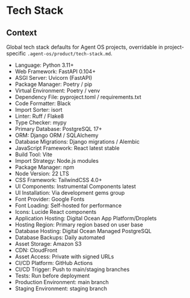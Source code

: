 # Tech Stack

## Context

Global tech stack defaults for Agent OS projects, overridable in project-specific `.agent-os/product/tech-stack.md`.

- Language: Python 3.11+
- Web Framework: FastAPI 0.104+
- ASGI Server: Uvicorn (FastAPI)
- Package Manager: Poetry / pip
- Virtual Environment: Poetry / venv
- Dependency File: pyproject.toml / requirements.txt
- Code Formatter: Black
- Import Sorter: isort
- Linter: Ruff / Flake8
- Type Checker: mypy
- Primary Database: PostgreSQL 17+
- ORM: Django ORM / SQLAlchemy
- Database Migrations: Django migrations / Alembic
- JavaScript Framework: React latest stable
- Build Tool: Vite
- Import Strategy: Node.js modules
- Package Manager: npm
- Node Version: 22 LTS
- CSS Framework: TailwindCSS 4.0+
- UI Components: Instrumental Components latest
- UI Installation: Via development gems group
- Font Provider: Google Fonts
- Font Loading: Self-hosted for performance
- Icons: Lucide React components
- Application Hosting: Digital Ocean App Platform/Droplets
- Hosting Region: Primary region based on user base
- Database Hosting: Digital Ocean Managed PostgreSQL
- Database Backups: Daily automated
- Asset Storage: Amazon S3
- CDN: CloudFront
- Asset Access: Private with signed URLs
- CI/CD Platform: GitHub Actions
- CI/CD Trigger: Push to main/staging branches
- Tests: Run before deployment
- Production Environment: main branch
- Staging Environment: staging branch
